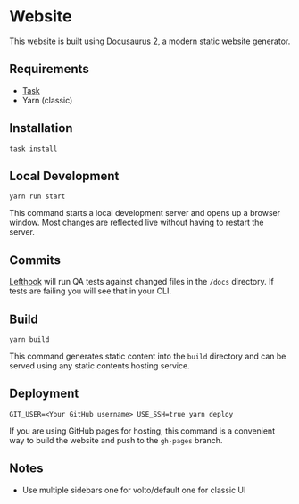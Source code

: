 # Website

This website is built using [Docusaurus 2](https://docusaurus.io/), a modern static website generator.

## Requirements

- [Task](https://taskfile.dev/#/)
- Yarn (classic)

## Installation

```console
task install
```

## Local Development

```console
yarn run start
```

This command starts a local development server and opens up a browser window. Most changes are reflected live without having to restart the server.

## Commits

[Lefthook](https://github.com/evilmartians/lefthook) will run QA tests against changed files in the `/docs`
directory.
If tests are failing you will see that in your CLI.

## Build

```console
yarn build
```

This command generates static content into the `build` directory and can be served using any static contents hosting service.

## Deployment

```console
GIT_USER=<Your GitHub username> USE_SSH=true yarn deploy
```

If you are using GitHub pages for hosting, this command is a convenient way to build the website and push to the `gh-pages` branch.

## Notes

- Use multiple sidebars one for volto/default one for classic UI
